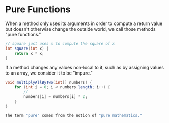 # Pure Functions

When a method only uses its arguments in order to compute a return value
but doesn't otherwise change the outside world, we call those methods
"pure functions."

```java
// square just uses x to compute the square of x
int square(int x) {
    return x * x;
}
```

If a method changes any values non-local to it, such as by assigning values to an array,
we consider it to be "impure."

```java
void multiplyAllByTwo(int[] numbers) {
    for (int i = 0; i < numbers.length; i++) {
        // 
        numbers[i] = numbers[i] * 2;
    }
}

The term "pure" comes from the notion of "pure mathematics."